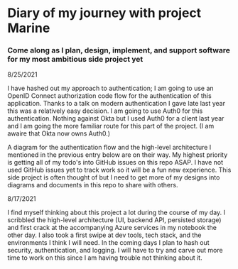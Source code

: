 # Diary of my journey with project Marine

### Come along as I plan, design, implement, and support software for my most ambitious side project yet

8/25/2021

I have hashed out my approach to authentication; I am going to use an OpenID Connect authorization code flow for the authentication of this application. Thanks to a talk on modern authentication I gave late last year this was a relatively easy decision. I am going to use Auth0 for this authentication. Nothing against Okta but I used Auth0 for a client last year and I am going the more familiar route for this part of the project. (I am awaire that Okta now owns Auth0.)

A diagram for the authentication flow and the high-level architecture I mentioned in the previous entry below are on their way. My highest priority is getting all of my todo's into GitHub issues on this repo ASAP. I have not used GitHub issues yet to track work so it will be a fun new experience. This side project is often thought of but I need to get more of my designs into diagrams and documents in this repo to share with others.

8/17/2021

I find myself thinking about this project a lot during the course of my day. I scribbled the high-level architecture (UI, backend API, persisted storage) and first crack at the accompanying Azure services in my notebook the other day. I also took a first swipe at dev tools, tech stack, and the environments I think I will need. In the coming days I plan to hash out security, authentication, and logging. I will have to try and carve out more time to work on this since I am having trouble not thinking about it.
